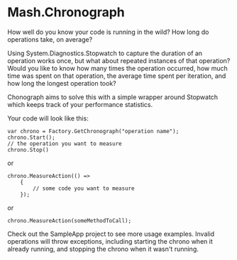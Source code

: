 # Mash.ChronographHow well do you know your code is running in the wild? How long do operations take, on average?Using System.Diagnostics.Stopwatch to capture the duration of an operation works once, but what about repeated instances of that operation?Would you like to know how many times the operation occurred, how much time was spent on that operation, the average time spent per iteration, and how long the longest operation took?Chonograph aims to solve this with a simple wrapper around Stopwatch which keeps track of your performance statistics.Your code will look like this:<pre><code>var chrono = Factory.GetChronograph("operation name");chrono.Start();// the operation you want to measurechrono.Stop()</code></pre>or<pre><code>chrono.MeasureAction(() =>    {        // some code you want to measure    });</code></pre>or<pre><code>chrono.MeasureAction(someMethodToCall);</code></pre>Check out the SampleApp project to see more usage examples.Invalid operations will throw exceptions, including starting the chrono when it already running, and stopping the chrono when it wasn't running.
